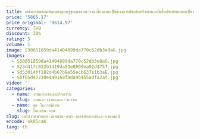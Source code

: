 ```yaml
---
title: เดรสงานพรอมติดเพชรสุดหรูชุดเดรสออกงานเลี้ยงแบบเป็นทางการประดับคริสตัลและผีเสื้อประดับพลอยเป็นประกายเสื้อคลุมผ่าข้างสำหรับเด็กผู้หญิงสีดำ
price: '5865.17'
price_original: '9614.97'
currency: THB
discount: 39%
rating: 5
volume: 1
image: S30851859da41404899da770c52db3e8aG.jpg
images:
  - S30851859da41404899da770c52db3e8aG.jpg
  - S23d417c032b1419da53e8099ea92d475T.jpg
  - Sd53014ff182d4b67b9e55ecb637e1b3aE.jpg
  - Sbf65d4723de449168fada9b455adfa2at.jpg
video: ''
categories:
  - name: งานแต่งงานและกิจกรรม
    slug: งานแต-งงานและก-จกรรม
  - name: ชุด โอกาสพิเศษ
    slug: โอกาสพ-เศษ
slug: เดรสงานพรอมต-ดเพชรส-ดหร-ดเดรสออกงานเล-ยงแบบเป
encode: okO5caK
lang: th
---
```

  